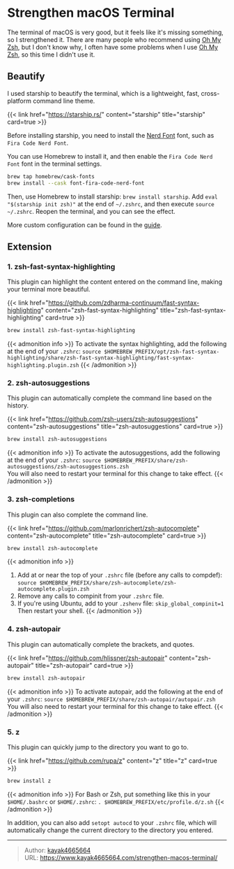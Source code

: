 # Strengthen macOS Terminal

The terminal of macOS is very good, but it feels like it's missing something, so I strengthened it. There are many people who recommend using [Oh My Zsh](https://ohmyz.sh/), but I don't know why, I often have some problems when I use [Oh My Zsh](https://ohmyz.sh/), so this time I didn't use it.
<!--more-->

## Beautify

I used starship to beautify the terminal, which is a lightweight, fast, cross-platform command line theme.

{{< link href="https://starship.rs/" content="starship" title="starship" card=true >}}

Before installing starship, you need to install the [Nerd Font](https://www.nerdfonts.com/) font, such as `Fira Code Nerd Font`.

You can use Homebrew to install it, and then enable the `Fira Code Nerd Font` font in the terminal settings.

```bash
brew tap homebrew/cask-fonts
brew install --cask font-fira-code-nerd-font
```

Then, use Homebrew to install starship: `brew install starship`. Add `eval "$(starship init zsh)"` at the end of `~/.zshrc`, and then execute `source ~/.zshrc`. Reopen the terminal, and you can see the effect.

More custom configuration can be found in the [guide](https://starship.rs/guide/).

## Extension

### 1. zsh-fast-syntax-highlighting

This plugin can highlight the content entered on the command line, making your terminal more beautiful.

{{< link href="https://github.com/zdharma-continuum/fast-syntax-highlighting" content="zsh-fast-syntax-highlighting" title="zsh-fast-syntax-highlighting" card=true >}}

``` bash
brew install zsh-fast-syntax-highlighting
```

{{< admonition info >}}
To activate the syntax highlighting, add the following at the end of your `.zshrc`: `source $HOMEBREW_PREFIX/opt/zsh-fast-syntax-highlighting/share/zsh-fast-syntax-highlighting/fast-syntax-highlighting.plugin.zsh`
{{< /admonition >}}

### 2. zsh-autosuggestions

This plugin can automatically complete the command line based on the history.

{{< link href="https://github.com/zsh-users/zsh-autosuggestions" content="zsh-autosuggestions" title="zsh-autosuggestions" card=true >}}

``` bash
brew install zsh-autosuggestions
```

{{< admonition info >}}
To activate the autosuggestions, add the following at the end of your `.zshrc`: `source $HOMEBREW_PREFIX/share/zsh-autosuggestions/zsh-autosuggestions.zsh`  
You will also need to restart your terminal for this change to take effect.
{{< /admonition >}}

### 3. zsh-completions

This plugin can also complete the command line.

{{< link href="https://github.com/marlonrichert/zsh-autocomplete" content="zsh-autocomplete" title="zsh-autocomplete" card=true >}}

``` bash
brew install zsh-autocomplete
```

{{< admonition info >}}
1. Add at or near the top of your `.zshrc` file (before any calls to compdef): `source $HOMEBREW_PREFIX/share/zsh-autocomplete/zsh-autocomplete.plugin.zsh`
2. Remove any calls to compinit from your `.zshrc` file.
3. If you're using Ubuntu, add to your `.zshenv` file: `skip_global_compinit=1`  
Then restart your shell.
{{< /admonition >}}

### 4. zsh-autopair

This plugin can automatically complete the brackets, and quotes.

{{< link href="https://github.com/hlissner/zsh-autopair" content="zsh-autopair" title="zsh-autopair" card=true >}}

``` bash
brew install zsh-autopair
```

{{< admonition info >}}
To activate autopair, add the following at the end of your `.zshrc`: `source $HOMEBREW_PREFIX/share/zsh-autopair/autopair.zsh`  
You will also need to restart your terminal for this change to take effect.
{{< /admonition >}}

### 5. z

This plugin can quickly jump to the directory you want to go to.

{{< link href="https://github.com/rupa/z" content="z" title="z" card=true >}}

``` bash
brew install z
```

{{< admonition info >}}
For Bash or Zsh, put something like this in your `$HOME/.bashrc` or `$HOME/.zshrc`: `. $HOMEBREW_PREFIX/etc/profile.d/z.sh`
{{< /admonition >}}

In addition, you can also add `setopt autocd` to your `.zshrc` file, which will automatically change the current directory to the directory you entered.

---

> Author: [kayak4665664](https://github.com/kayak4665664)  
> URL: https://www.kayak4665664.com/strengthen-macos-terminal/  

